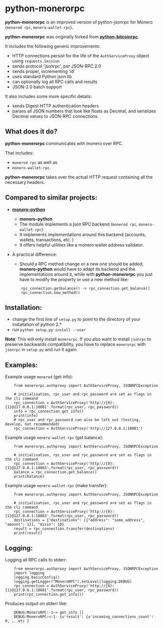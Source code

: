 # python-monerorpc
**python-monerorpc** is an improved version of python-jsonrpc for Monero (`monerod rpc`, `monero-wallet-rpc`).

**python-monerorpc** was originally forked from [**python-bitcoinrpc**](https://github.com/jgarzik/python-bitcoinrpc).

It includes the following generic improvements:

- HTTP connections persist for the life of the `AuthServiceProxy` object using `requests.Session`
- sends protocol 'jsonrpc', per JSON-RPC 2.0
- sends proper, incrementing 'id'
- uses standard Python json lib
- can optionally log all RPC calls and results
- JSON-2.0 batch support

It also includes some more specific details:

- sends Digest HTTP authentication headers
- parses all JSON numbers that look like floats as Decimal,
  and serializes Decimal values to JSON-RPC connections.

What does it do?
---
**python-monerorpc** communicates with monero over RPC.

That includes:
* `monerod rpc` as well as
* `monero-wallet-rpc`.

**python-monerorpc** takes over the actual HTTP request containing all the necessary headers.

## Compared to similar projects:
* [**monero-python**](https://github.com/emesik/monero-python)
  - **monero-python**
  - The module implements a json RPC backend (`monerod rpc`, `monero-wallet-rpc`).
  - It implements implementations around this backend (accounts, wallets, transactions, etc. )
  - It offers helpful utilities like a monero wallet address validator.
* A practical difference:
  - Should a RPC method change or a new one should be added, **monero-python** would have to adapt its backend and the implementations around it, while with **python-monerorpc** you just have to modify the property or use a new method like:

  ```
      rpc_connection.getbalance() -> rpc_connection.get_balance()
      rpc_connection.new_method()
  ```


## Installation:
- change the first line of `setup.py` to point to the directory of your installation of python 2.*
- run `python setup.py install --user`

**Note**: This will only install `monerorpc`. If you also want to install `jsonrpc` to preserve
backwards compatibility, you have to replace `monerorpc` with `jsonrpc` in `setup.py` and run it again.

## Examples:
Example usage `monerod` (get info):

```
    from monerorpc.authproxy import AuthServiceProxy, JSONRPCException

    # initialisation, rpc_user and rpc_password are set as flags in the cli command
    rpc_connection = AuthServiceProxy('http://{0}:{1}@127.0.0.1:18081'.format(rpc_user, rpc_password))
    info = rpc_connection.get_info()
    print(info)
    # rpc_user and rpc_password can also be left out (testing, develop, not recommended)
    rpc_connection = AuthServiceProxy('http://127.0.0.1:18081')
```

Example usage `monero-wallet-rpc` (get balance):

```
    from monerorpc.authproxy import AuthServiceProxy, JSONRPCException

    # initialisation, rpc_user and rpc_password are set as flags in the cli command
    rpc_connection = AuthServiceProxy('http://{0}:{1}@127.0.0.1:18083'.format(rpc_user, rpc_password))
    balance = rpc_connection.get_balance()
    print(balance)
```

Example usage `monero-wallet-rpc` (make transfer):

```
    from monerorpc.authproxy import AuthServiceProxy, JSONRPCException

    # initialisation, rpc_user and rpc_password are set as flags in the cli command
    rpc_connection = AuthServiceProxy('http://{0}:{1}@127.0.0.1:18083'.format(rpc_user, rpc_password))
    destinations = {"destinations": [{"address": "some_address", "amount": 1}], "mixin": 10}
    result = rpc_connection.transfer(destinations)
    print(result)
```

## Logging:
Logging all RPC calls to stderr:

```
    from monerorpc.authproxy import AuthServiceProxy, JSONRPCException
    import logging
    logging.basicConfig()
    logging.getLogger("MoneroRPC").setLevel(logging.DEBUG)
    rpc_connection = AuthServiceProxy('http://{0}:{1}@127.0.0.1:18081'.format(rpc_user, rpc_password))
    print(rpc_connection.get_info())
```

Produces output on stderr like:

```
    DEBUG:MoneroRPC:-1-> get_info []
    DEBUG:MoneroRPC:<-1- {u'result': {u'incoming_connections_count': 0, ...etc }
```
